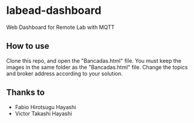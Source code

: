 # labead-dashboard
Web Dashboard for Remote Lab with MQTT 

## How to use
Clone this repo, and open the "Bancadas.html" file.
You must keep the images in the same folder as the "Bancadas.html" file.
Change the topics and broker address according to your solution.

## Thanks to
- Fabio Hirotsugu Hayashi
- Victor Takashi Hayashi
